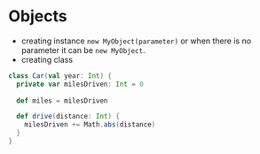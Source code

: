 Objects
==============

- creating instance `new MyObject(parameter)` or when there is no parameter it can be `new MyObject`.
- creating class
```scala
class Car(val year: Int) {
  private var milesDriven: Int = 0
	
  def miles = milesDriven

  def drive(distance: Int) {
    milesDriven += Math.abs(distance)
  }	
}
```
